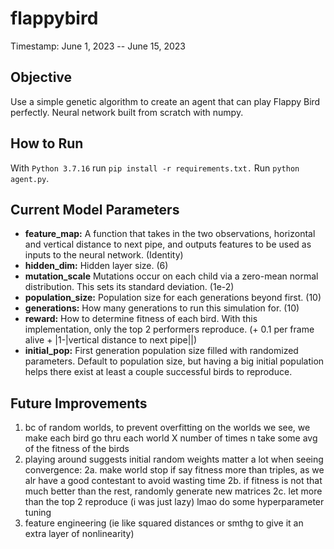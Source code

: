 # flappybird
Timestamp: June 1, 2023 -- June 15, 2023

## Objective
Use a simple genetic algorithm to create an agent that can play Flappy Bird perfectly. Neural network built from scratch with numpy.

## How to Run
With `Python 3.7.16` run `pip install -r requirements.txt.`
Run `python agent.py`.

## Current Model Parameters
* **feature_map:** A function that takes in the two observations, horizontal and vertical distance to next pipe, and outputs features to be used as inputs to the neural network. (Identity)
* **hidden_dim:** Hidden layer size. (6)
* **mutation_scale** Mutations occur on each child via a zero-mean normal distribution. This sets its standard deviation. (1e-2)
* **population_size:** Population size for each generations beyond first. (10)
* **generations:** How many generations to run this simulation for. (10)
* **reward:** How to determine fitness of each bird. With this implementation, only the top 2 performers reproduce. (+ 0.1 per frame alive + |1-|vertical distance to next pipe||)
* **initial_pop:** First generation population size filled with randomized parameters. Default to population size, but having a big initial population helps there exist at least a couple successful birds to reproduce.

## Future Improvements
1. bc of random worlds, to prevent overfitting on the worlds we see, we make each bird go thru each world X number of times n take some avg of the fitness of the birds
2. playing around suggests initial random weights matter a lot when seeing convergence:
2a. make world stop if say fitness more than triples, as we alr have a good contestant to avoid wasting time
2b. if fitness is not that much better than the rest, randomly generate new matrices
2c. let more than the top 2 reproduce (i was just lazy) lmao
do some hyperparameter tuning
3. feature engineering (ie like squared distances or smthg to give it an extra layer of nonlinearity)

